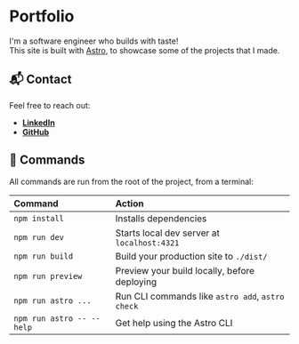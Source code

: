 # Portfolio

I'm a software engineer who builds with taste!  
This site is built with [Astro](https://astro.build), to showcase some of the projects that I made.

## 📬 Contact

Feel free to reach out:

- [**LinkedIn**](https://www.linkedin.com/in/mauricarron/)
- [**GitHub**](https://github.com/mauricarron)

## 🧞 Commands

All commands are run from the root of the project, from a terminal:

| Command                   | Action                                           |
| :------------------------ | :----------------------------------------------- |
| `npm install`             | Installs dependencies                            |
| `npm run dev`             | Starts local dev server at `localhost:4321`      |
| `npm run build`           | Build your production site to `./dist/`          |
| `npm run preview`         | Preview your build locally, before deploying     |
| `npm run astro ...`       | Run CLI commands like `astro add`, `astro check` |
| `npm run astro -- --help` | Get help using the Astro CLI                     |
